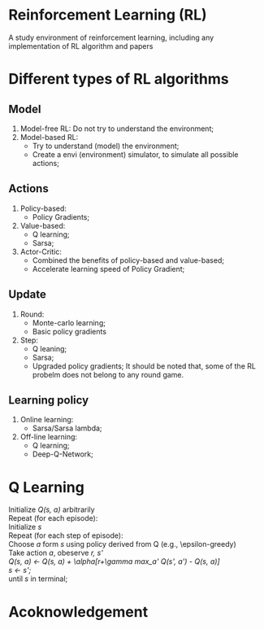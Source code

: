 # Reinforcement Learning (RL)
A study environment of reinforcement learning, including any implementation of RL algorithm and papers


# Different types of RL algorithms
## Model
1. Model-free RL: Do not try to understand the environment;
2. Model-based RL:
    * Try to understand (model) the environment;
    * Create a envi (environment) simulator, to simulate all possible actions;

## Actions
1. Policy-based: 
    * Policy Gradients;
2. Value-based:
    * Q learning;
    * Sarsa;
3. Actor-Critic:
    * Combined the benefits of policy-based and value-based;
    * Accelerate learning speed of Policy Gradient;

## Update
1. Round:
    * Monte-carlo learning;
    * Basic policy gradients
2. Step:
    * Q leaning;
    * Sarsa;
    * Upgraded policy gradients;
It should be noted that, some of the RL probelm does not belong to any round game.

## Learning policy
1. Online learning:
    * Sarsa/Sarsa lambda;
2. Off-line learning:
    * Q learning;
    * Deep-Q-Network;


# Q Learning
Initialize *Q(s, a)* arbitrarily  
Repeat (for each episode):  
    Initialize *s*  
    Repeat (for each step of episode):  
        Choose *a* form *s* using policy derived from Q (e.g., \epsilon-greedy)  
        Take action *a*, obeserve *r, s'*  
        *Q(s, a) <- Q(s, a) + \alpha\[r+\gamma max_a' Q(s', a') - Q(s, a)\]*  
        *s <- s';*  
    until *s* in terminal;   


# Acoknowledgement




